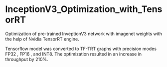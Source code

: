 # InceptionV3_Optimization_with_TensorRT

Optimization of pre-trained InveptionV3 network with imagenet weights with the help of Nvidia TensorRT engine.

Tensorflow model was converted to TF-TRT graphs with precision modes FP32 , FP16 , and INT8.
The optimization resulted in an increase in throughput by 210%.
